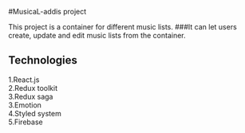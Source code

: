 #MusicaL-addis project

This project is a container for different music lists.
###It can let users create, update and edit music lists from the container.

## Technologies
1.React.js <br>
2.Redux toolkit <br>
3.Redux saga <br>
3.Emotion <br>
4.Styled system <br>
5.Firebase <br>
